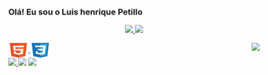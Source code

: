 ### Olá! Eu sou o Luis henrique Petillo

<div align="center">
  <a href="https://github.com/LHPetillo">
  <img width="48%" src="https://github-readme-stats.vercel.app/api?username=LHPetillo&show_icons=true&theme=aura_dark"/>
  <img width="48%" src="https://github-readme-stats.vercel.app/api/top-langs/?username=LHPetillo&layout=compact&langs_count=7&theme=aura_dark"/>
</div>

 <div style="display: inline_block"><br>
    <img align="center" alt="Leo-HTML" height="30" width="40" src="https://raw.githubusercontent.com/devicons/devicon/master/icons/html5/html5-original.svg">
    <img align="center" alt="Leo-CSS" height="30" width="40" src="https://raw.githubusercontent.com/devicons/devicon/master/icons/css3/css3-original.svg">
    <img align="right" alts="gilf" height="130" src="https://i.pinimg.com/originals/ce/2f/f4/ce2ff427210d240c6ed30094cc45aa4e.gif">


   
</div>


 <div>
   <a href="https://www.instagram.com/lpetillo/" target="_blank"><img src="https://img.shields.io/badge/-Instagram-%23E4405F?style=for-the-badge&logo=&logoColor=white" target="_blank">     </a>
   <a href="mailto:luis.petillo@hotmail.com" target="_blank"><img src="https://img.shields.io/badge/Microsoft_Outlook-0078D4?style=for-the-badge&logo=microsoft-outlook&logoColor=white" target="_blank"></a>  
  <a href="https://https://www.linkedin.com/in/luis-henrique-petillo-16878814b/" target="_blank"><img src="https://img.shields.io/badge/-LinkedIn-%230077B5?style=for-the-badge&logo=linkedin&logoColor=white" target="_blank"></a> 
  
   
   
 </div>
    
